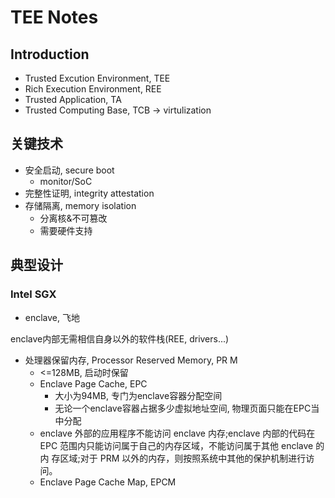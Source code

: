 # TEE Notes

## Introduction

- Trusted Excution Environment, TEE
- Rich Execution Environment, REE
- Trusted Application, TA
- Trusted Computing Base, TCB -> virtulization

## 关键技术

- 安全启动, secure boot
    - monitor/SoC
- 完整性证明, integrity attestation
- 存储隔离, memory isolation
    - 分离核&不可篡改
    - 需要硬件支持

## 典型设计

### Intel SGX

- enclave, 飞地

enclave内部无需相信自身以外的软件栈(REE, drivers...)

- 处理器保留内存, Processor Reserved Memory, PR M
    - <=128MB, 启动时保留
    - Enclave Page Cache, EPC
        - 大小为94MB, 专门为enclave容器分配空间
        - 无论一个enclave容器占据多少虚拟地址空间, 物理页面只能在EPC当中分配
    - enclave 外部的应用程序不能访问 enclave 内存;enclave 内部的代码在 EPC 范围内只能访问属于自己的内存区域，不能访问属于其他 enclave 的内 存区域;对于 PRM 以外的内存，则按照系统中其他的保护机制进行访问。
    - Enclave Page Cache Map, EPCM